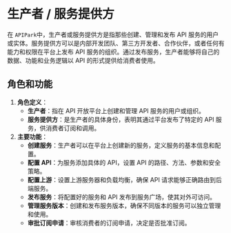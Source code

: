 # 生产者 / 服务提供方

在 `APIPark`中，生产者或服务提供方是指那些创建、管理和发布 API 服务的用户或实体。服务提供方可以是内部开发团队、第三方开发者、合作伙伴，或者任何有能力和权限在平台上发布 API 服务的组织。通过发布服务，生产者能够将自己的数据、功能和业务逻辑以 API 的形式提供给消费者使用。

## 角色和功能

1. **角色定义**：
   * **生产者**：指在 API 开放平台上创建和管理 API 服务的用户或组织。
   * **服务提供方**：是生产者的具体身份，表明其通过平台发布了特定的 API 服务，供消费者订阅和调用。
2. **主要功能**：
   * **创建服务**：生产者可以在平台上创建新的服务，定义服务的基本信息和配置。
   * **配置 API**：为服务添加具体的 API，设置 API 的路径、方法、参数和安全策略。
   * **配置上游**：设置上游服务器和负载均衡，确保 API 请求能够正确路由到后端服务。
   * **发布服务**：将配置好的服务和 API 发布到服务广场，使其对外可访问。
   * **管理服务版本**：创建和发布服务版本，确保不同版本的服务可以独立管理和使用。
   * **审批订阅申请**：审核消费者的订阅申请，决定是否批准订阅。
